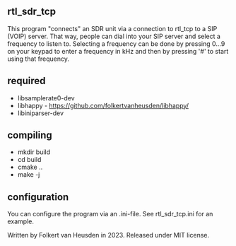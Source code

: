 rtl\_sdr\_tcp
-----------

This program "connects" an SDR unit via a connection to rtl\_tcp to a SIP (VOIP) server.
That way, people can dial into your SIP server and select a frequency to listen to.
Selecting a frequency can be done by pressing 0...9 on your keypad to enter a frequency in kHz and then by pressing '#' to start using that frequency.


required
--------

* libsamplerate0-dev
* libhappy             - https://github.com/folkertvanheusden/libhappy/
* libiniparser-dev


compiling
---------

* mkdir build
* cd build
* cmake ..
* make -j


configuration
-------------

You can configure the program via an .ini-file.
See rtl\_sdr\_tcp.ini for an example.



Written by Folkert van Heusden in 2023.
Released under MIT license.
